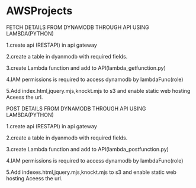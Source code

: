 # AWSProjects
FETCH DETAILS FROM DYNAMODB THROUGH API USING LAMBDA(PYTHON)

1.create api (RESTAPI) in api gateway

2.create a table in dyanmodb with required fields.

3.create Lambda function and add to API(lambda_getfunction.py)

4.IAM permissions is required to access dynamodb by lambdaFunc(role)

5.Add index.html,jquery.mjs,knockt.mjs to s3 and enable static web hosting Aceess the url.






POST DETAILS FROM DYNAMODB THROUGH API USING LAMBDA(PYTHON)

1.create api (RESTAPI) in api gateway

2.create a table in dyanmodb with required fields.

3.create Lambda function and add to API(lambda_postfunction.py)

4.IAM permissions is required to access dynamodb by lambdaFunc(role)

5.Add indexes.html,jquery.mjs,knockt.mjs to s3 and enable static web hosting Aceess the url.


